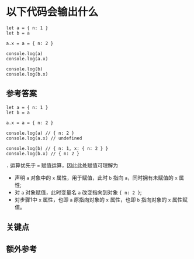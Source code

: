 # 以下代码会输出什么

```es6
let a = { n: 1 }
let b = a

a.x = a = { n: 2 }

console.log(a)
console.log(a.x)

console.log(b)
console.log(b.x)
```

## 参考答案

```es6
let a = { n: 1 }
let b = a

a.x = a = { n: 2 }

console.log(a) // { n: 2 }
console.log(a.x) // undefined

console.log(b) // { n: 1, x: { n: 2 } }
console.log(b.x) // { n: 2 }
```

`.` 运算优先于 `=` 赋值运算，因此此处赋值可理解为

* 声明 `a` 对象中的 `x` 属性，用于赋值，此时 `b` 指向 `a`，同时拥有未赋值的 `x` 属性;
* 对 `a` 对象赋值，此时变量名 `a` 改变指向到对象 `{ n: 2 }`;
* 对步骤1中 `x` 属性，也即 `a` 原指向对象的 `x` 属性，也即 `b` 指向对象的 `x` 属性赋值。

## 关键点

## 额外参考

<!-- tags: (javascript) -->
